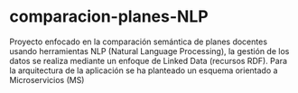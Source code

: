 # comparacion-planes-NLP
Proyecto enfocado en la comparación semántica de planes docentes usando herramientas NLP (Natural Language Processing), la gestión de los datos se realiza mediante un enfoque de Linked Data (recursos RDF). Para la arquitectura de la aplicación se ha planteado un esquema orientado a Microservicios (MS)
